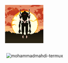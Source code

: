 <div > 
<img src="https://github.com/mohammadmahdi-termux/mohammadmahdi-termux/blob/main/eva.gif" width="25%" algin="right"/><pre></pre>




<p>&nbsp;<img align="center" src="https://github-readme-stats.vercel.app/api?username=mohammadmahdi-termux&show_icons=true&locale=en&theme=dark" alt="mohammadmahdi-termux" /></p>
<div/>
